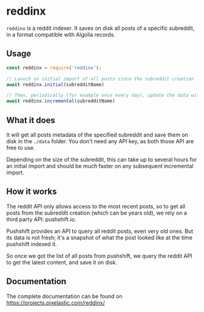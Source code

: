 <!--
  This page was automatically generated by aberlaas readme.
  DO NOT EDIT IT MANUALLY.
-->

# reddinx

<div class="lead">
  <code>reddinx</code> is a reddit indexer. It saves on disk all posts of
  a specific subreddit, in a format compatible with Algolia records.
</div>

## Usage

```javascript
const reddinx = require('reddinx');

// Launch an initial import of all posts since the subreddit creation
await reddinx.initial(subredditName)

// Then, periodically (for example once every day), update the data with
await reddinx.incremental(subredditName)
```

## What it does

It will get all posts metadata of the specified subreddit and save them on disk
in the `./data` folder. You don't need any API key, as both those API are free
to use.

Depending on the size of the subreddit, this can take up to several hours for an
initial import and should be much faster on any subsequent incremental import.

## How it works

The reddit API only allows access to the most recent posts, so to get all posts
from the subreddit creation (which can be years old), we rely on a third
party API: pushshift.io.

Pushshift provides an API to query all reddit posts, even very old ones. But its
data is not fresh; it's a snapshot of what the post looked like at the time
pushshift indexed it.

So once we got the list of all posts from pushshift, we query the reddit API to
get the latest content, and save it on disk.

## Documentation

The complete documentation can be found on https://projects.pixelastic.com/reddinx/